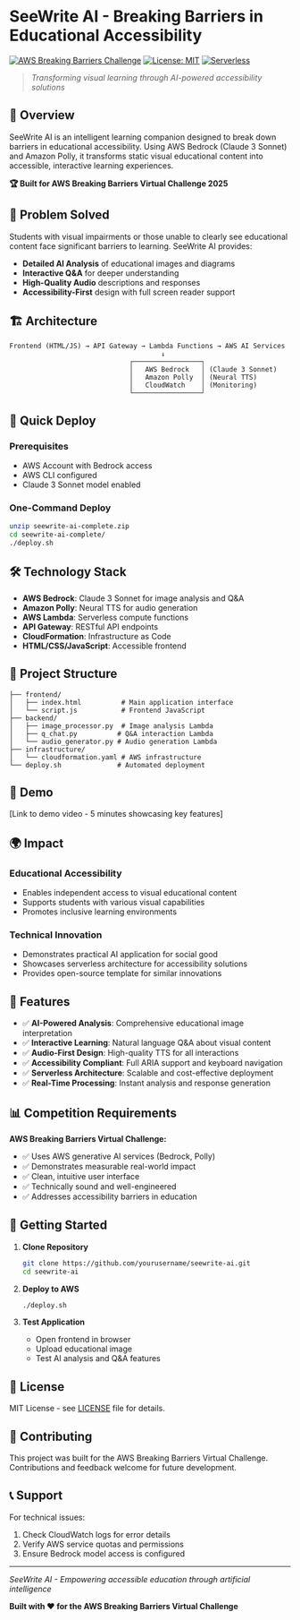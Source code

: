 # SeeWrite AI - Breaking Barriers in Educational Accessibility

[![AWS Breaking Barriers Challenge](https://img.shields.io/badge/AWS-Breaking%20Barriers%20Challenge-orange)](https://aws.amazon.com)
[![License: MIT](https://img.shields.io/badge/License-MIT-yellow.svg)](https://opensource.org/licenses/MIT)
[![Serverless](https://img.shields.io/badge/Serverless-AWS%20Lambda-blue)](https://aws.amazon.com/lambda/)

> *Transforming visual learning through AI-powered accessibility solutions*

## 🌟 Overview

SeeWrite AI is an intelligent learning companion designed to break down barriers in educational accessibility. Using AWS Bedrock (Claude 3 Sonnet) and Amazon Polly, it transforms static visual educational content into accessible, interactive learning experiences.

**🏆 Built for AWS Breaking Barriers Virtual Challenge 2025**

## 🎯 Problem Solved

Students with visual impairments or those unable to clearly see educational content face significant barriers to learning. SeeWrite AI provides:

- **Detailed AI Analysis** of educational images and diagrams
- **Interactive Q&A** for deeper understanding
- **High-Quality Audio** descriptions and responses
- **Accessibility-First** design with full screen reader support

## 🏗️ Architecture

```
Frontend (HTML/JS) → API Gateway → Lambda Functions → AWS AI Services
                                      ↓
                              ┌─────────────────┐
                              │   AWS Bedrock   │ (Claude 3 Sonnet)
                              │   Amazon Polly  │ (Neural TTS)
                              │   CloudWatch    │ (Monitoring)
                              └─────────────────┘
```

## 🚀 Quick Deploy

### Prerequisites
- AWS Account with Bedrock access
- AWS CLI configured
- Claude 3 Sonnet model enabled

### One-Command Deploy
```bash
unzip seewrite-ai-complete.zip
cd seewrite-ai-complete/
./deploy.sh
```

## 🛠️ Technology Stack

- **AWS Bedrock**: Claude 3 Sonnet for image analysis and Q&A
- **Amazon Polly**: Neural TTS for audio generation
- **AWS Lambda**: Serverless compute functions
- **API Gateway**: RESTful API endpoints
- **CloudFormation**: Infrastructure as Code
- **HTML/CSS/JavaScript**: Accessible frontend

## 📁 Project Structure

```
├── frontend/
│   ├── index.html          # Main application interface
│   └── script.js           # Frontend JavaScript
├── backend/
│   ├── image_processor.py  # Image analysis Lambda
│   ├── q_chat.py          # Q&A interaction Lambda
│   └── audio_generator.py # Audio generation Lambda
├── infrastructure/
│   └── cloudformation.yaml # AWS infrastructure
└── deploy.sh              # Automated deployment
```

## 🎥 Demo

[Link to demo video - 5 minutes showcasing key features]

## 🌍 Impact

### Educational Accessibility
- Enables independent access to visual educational content
- Supports students with various visual capabilities
- Promotes inclusive learning environments

### Technical Innovation
- Demonstrates practical AI application for social good
- Showcases serverless architecture for accessibility solutions
- Provides open-source template for similar innovations

## 🔧 Features

- ✅ **AI-Powered Analysis**: Comprehensive educational image interpretation
- ✅ **Interactive Learning**: Natural language Q&A about visual content
- ✅ **Audio-First Design**: High-quality TTS for all interactions
- ✅ **Accessibility Compliant**: Full ARIA support and keyboard navigation
- ✅ **Serverless Architecture**: Scalable and cost-effective deployment
- ✅ **Real-Time Processing**: Instant analysis and response generation

## 📊 Competition Requirements

**AWS Breaking Barriers Virtual Challenge:**
- ✅ Uses AWS generative AI services (Bedrock, Polly)
- ✅ Demonstrates measurable real-world impact
- ✅ Clean, intuitive user interface
- ✅ Technically sound and well-engineered
- ✅ Addresses accessibility barriers in education

## 🚀 Getting Started

1. **Clone Repository**
   ```bash
   git clone https://github.com/yourusername/seewrite-ai.git
   cd seewrite-ai
   ```

2. **Deploy to AWS**
   ```bash
   ./deploy.sh
   ```

3. **Test Application**
   - Open frontend in browser
   - Upload educational image
   - Test AI analysis and Q&A features

## 📝 License

MIT License - see [LICENSE](LICENSE) file for details.

## 🤝 Contributing

This project was built for the AWS Breaking Barriers Virtual Challenge. Contributions and feedback welcome for future development.

## 📞 Support

For technical issues:
1. Check CloudWatch logs for error details
2. Verify AWS service quotas and permissions
3. Ensure Bedrock model access is configured

---

*SeeWrite AI - Empowering accessible education through artificial intelligence*

**Built with ❤️ for the AWS Breaking Barriers Virtual Challenge**